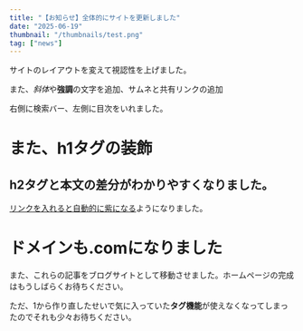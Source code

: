 ```yaml
---
title: "【お知らせ】全体的にサイトを更新しました"
date: "2025-06-19"
thumbnail: "/thumbnails/test.png"
tag: ["news"]
---
```


サイトのレイアウトを変えて視認性を上げました。

また、*斜体*や**強調**の文字を追加、サムネと共有リンクの追加

右側に検索バー、左側に目次をいれました。

# また、h1タグの装飾

## h2タグと本文の差分がわかりやすくなりました。

[リンクを入れると自動的に紫になる](https://midomato.com)ようになりました。

# ドメインも.comになりました

また、これらの記事をブログサイトとして移動させました。ホームページの完成はもうしばらくお待ちください。

ただ、1から作り直したせいで気に入っていた**タグ機能**が使えなくなってしまったのでそれも少々お待ちください。
